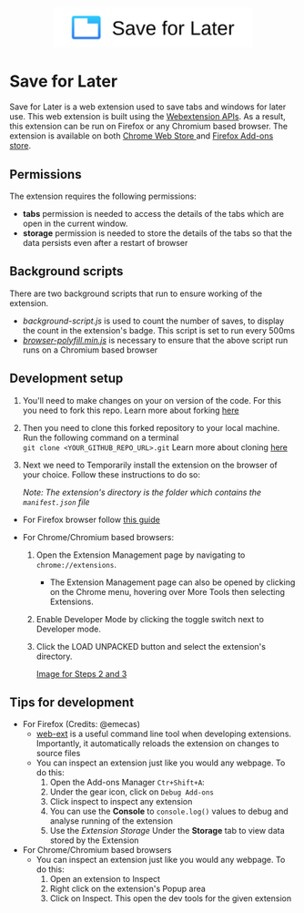 <p align="center">
    <img width="350" alt="Logo" src="icons/header.png">
</p>

# Save for Later
   Save for Later is a web extension used to save tabs and windows for later use. This web extension is built using the [Webextension APIs](https://developer.mozilla.org/en-US/docs/Mozilla/Add-ons/WebExtensions). As a result, this extension can be run on Firefox or any Chromium based browser. The extension is available on both [Chrome Web Store ](https://chrome.google.com/webstore/detail/save-for-later/nkphlkgkhmdaecflflapohlkkchmcacc) and [Firefox Add-ons store](https://addons.mozilla.org/en-US/firefox/addon/save-for-later/). 

## Permissions
The extension requires the following permissions:

- **tabs** permission is needed to access the details of the tabs which are open in the current window.
- **storage** permission is needed to store the details of the tabs so that the data persists even after a restart of browser

## Background scripts
There are two background scripts that run to ensure working of the extension.

- *background-script.js* is used to count the number of saves, to display the count in the extension's badge. This script is set to run every 500ms
- [*browser-polyfill.min.js*](https://github.com/mozilla/webextension-polyfill) is necessary to ensure that the above script run runs on a Chromium based browser


## Development setup

1. You'll need to make changes on your on version of the code. For this you need to fork this repo. Learn more about forking [here](https://docs.github.com/en/github/getting-started-with-github/fork-a-repo#fork-an-example-repository)
2. Then you need to clone this forked repository to your local machine. Run the following command on a terminal  
`git clone <YOUR_GITHUB_REPO_URL>.git`
Learn more about cloning [here](https://docs.github.com/en/github/creating-cloning-and-archiving-repositories/cloning-a-repository#cloning-a-repository-using-the-command-line)
3. Next we need to Temporarily install the extension on the browser of your choice. Follow these instructions to do so:

   *Note: The extension's directory is the folder which contains the `manifest.json` file*

- For Firefox browser follow [this guide](https://extensionworkshop.com/documentation/develop/temporary-installation-in-firefox/)

- For Chrome/Chromium based browsers:  
  1. Open the Extension Management page by navigating to `chrome://extensions`.
     - The Extension Management page can also be opened by clicking on the Chrome menu, hovering over More Tools then selecting Extensions.
  2. Enable Developer Mode by clicking the toggle switch next to Developer mode.
  3. Click the LOAD UNPACKED button and select the extension's directory.
     
     [Image for Steps 2 and 3](https://developer.chrome.com/static/images/get_started/load_extension.png)

## Tips for development
- For Firefox (Credits: @emecas)
  - [web-ext](https://extensionworkshop.com/documentation/develop/getting-started-with-web-ext/) is a useful command line tool when developing extensions. Importantly, it automatically reloads the extension on changes to source files
  - You can inspect an extension just like you would any webpage. To do this:
     1. Open the Add-ons Manager `Ctr+Shift+A`:
     2. Under the gear icon, click on `Debug Add-ons`
     3. Click inspect to inspect any extension
     4. You can use the **Console** to `console.log()` values to debug and analyse running of the extension
     5. Use the *Extension Storage* Under the **Storage** tab to view data stored by the Extension
- For Chrome/Chromium based browsers
  - You can inspect an extension just like you would any webpage. To do this:
    1. Open an extension to Inspect
    2. Right click on the extension's Popup area
    3. Click on Inspect. This open the dev tools for the given extension
